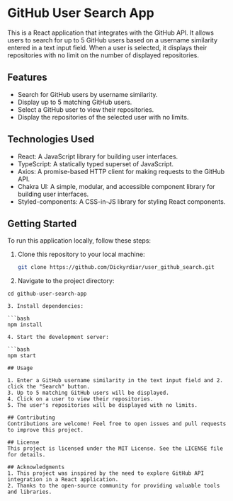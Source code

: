 # GitHub User Search App

This is a React application that integrates with the GitHub API. It allows users to search for up to 5 GitHub users based on a username similarity entered in a text input field. When a user is selected, it displays their repositories with no limit on the number of displayed repositories.

## Features

- Search for GitHub users by username similarity.
- Display up to 5 matching GitHub users.
- Select a GitHub user to view their repositories.
- Display the repositories of the selected user with no limits.

## Technologies Used

- React: A JavaScript library for building user interfaces.
- TypeScript: A statically typed superset of JavaScript.
- Axios: A promise-based HTTP client for making requests to the GitHub API.
- Chakra UI: A simple, modular, and accessible component library for building user interfaces.
- Styled-components: A CSS-in-JS library for styling React components.

## Getting Started

To run this application locally, follow these steps:

1. Clone this repository to your local machine:

   ```bash
   git clone https://github.com/Dickyrdiar/user_github_search.git

2. Navigate to the project directory:

  ```baseh
  cd github-user-search-app

3. Install dependencies:

  ```bash
  npm install

4. Start the development server:

  ```bash
  npm start

## Usage

1. Enter a GitHub username similarity in the text input field and 2. click the "Search" button.
3. Up to 5 matching GitHub users will be displayed.
4. Click on a user to view their repositories.
5. The user's repositories will be displayed with no limits.

## Contributing
Contributions are welcome! Feel free to open issues and pull requests to improve this project.

## License
This project is licensed under the MIT License. See the LICENSE file for details.

## Acknowledgments
1. This project was inspired by the need to explore GitHub API  integration in a React application.
2. Thanks to the open-source community for providing valuable tools and libraries.

